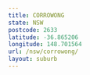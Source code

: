 ```yaml
---
title: CORROWONG
state: NSW
postcode: 2633
latitude: -36.865206
longitude: 148.701564
url: /nsw/corrowong/
layout: suburb
---
```

